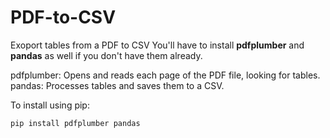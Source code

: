 # PDF-to-CSV
Exoport tables from a PDF to CSV
You'll have to install **pdfplumber** and **pandas** as well if you don't have them already.

pdfplumber: Opens and reads each page of the PDF file, looking for tables.
pandas: Processes tables and saves them to a CSV.

To install using pip:
```
pip install pdfplumber pandas
```
